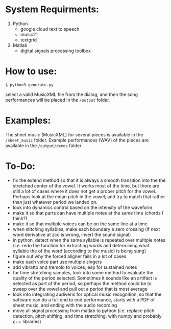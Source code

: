 # System Requirments:
1. Python
    * google cloud text to speech
    * music21
    * textgrid
2. Matlab
    * digital signals processing toolbox


# How to use:
```
$ python3 generate.py
```
select a valid MusicXML file from the dialog, and then the song performances will be placed in the `/output` folder. 

# Examples:
The sheet music (MusicXML) for several pieces is available in the `/sheet_music` folder. Example performances (WAV) of the pieces are available in the `/output/demos` folder

# To-Do:
* fix the extend method so that it is always a smooth transition into the the stretched center of the vowel. It works most of the time, but there are still a lot of cases where it does not get a proper pitch for the vowel. Perhaps look at the mean pitch in the vowel, and try to match that rather than just whatever period we landed on.
* look into dynamics control based on the intensity of the waveform
* make it so that parts can have multiple notes at the same time (chords I think?)
* make it so that multiple voices can be on the same line at a time
* when stitching syllables, make each boundary a zero crossing (if next word derivative at zcc is wrong, invert the sound signal)
* in python, detect when the same syllable is repeated over multiple notes (i.e. redo the function for extracting words and determining what syllable the of the word (according to the music) is being sung)
* figure out why the forced aligner fails in a lot of cases
* make each voice part use multiple singers
* add vibratto and tremolo to voices, esp for sustained notes
* for time stretching samples, look into some method to evaluate the quality of the period selected. Sometimes it sounds like an artifact is selected as part of the period, so perhaps the method could be to sweep over the vowel and pull out a period that is most average
* look into integrating audiveris for optical music recognition, so that the software can do a full end to end performance, starts with a PDF of sheet music, and ending with the audio recording
* move all signal processing from matlab to python (i.e. replace pitch detection, pitch shifting, and time stretching, with numpy and probably c++ libraries)